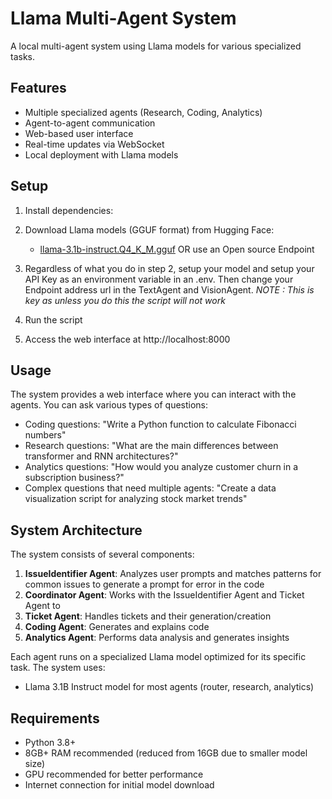 # Llama Multi-Agent System

A local multi-agent system using Llama models for various specialized tasks.

## Features

- Multiple specialized agents (Research, Coding, Analytics)
- Agent-to-agent communication
- Web-based user interface
- Real-time updates via WebSocket
- Local deployment with Llama models

## Setup

1. Install dependencies:


2. Download Llama models (GGUF format) from Hugging Face:
   - [llama-3.1b-instruct.Q4_K_M.gguf](https://huggingface.co/TheBloke/Llama-3.1B-Instruct-GGUF/resolve/main/llama-3.1b-instruct.Q4_K_M.gguf)
OR use an Open source Endpoint

3. Regardless of what you do in step 2, setup your model and setup your API Key as an environment variable in an .env. Then change your Endpoint address url in the TextAgent and VisionAgent. *NOTE : This is key as unless you do this the script will not work*

4. Run the script

5. Access the web interface at http://localhost:8000

## Usage

The system provides a web interface where you can interact with the agents. You can ask various types of questions:

- Coding questions: "Write a Python function to calculate Fibonacci numbers"
- Research questions: "What are the main differences between transformer and RNN architectures?"
- Analytics questions: "How would you analyze customer churn in a subscription business?"
- Complex questions that need multiple agents: "Create a data visualization script for analyzing stock market trends"

## System Architecture

The system consists of several components:

1. **IssueIdentifier Agent**: Analyzes user prompts and matches patterns for common issues to generate a prompt for error in the code
2. **Coordinator Agent**: Works with the IssueIdentifier Agent and Ticket Agent to 
3. **Ticket Agent**: Handles tickets and their generation/creation
4. **Coding Agent**: Generates and explains code
5. **Analytics Agent**: Performs data analysis and generates insights

Each agent runs on a specialized Llama model optimized for its specific task. The system uses:
- Llama 3.1B Instruct model for most agents (router, research, analytics)

## Requirements

- Python 3.8+
- 8GB+ RAM recommended (reduced from 16GB due to smaller model size)
- GPU recommended for better performance
- Internet connection for initial model download 
